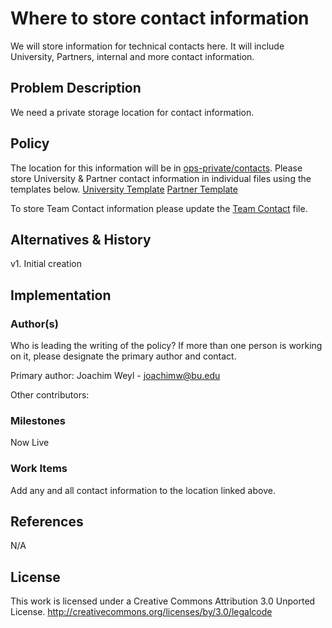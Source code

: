 # Where to store contact information

We will store information for technical contacts here. It will include
University, Partners, internal and more contact information.

## Problem Description

We need a private storage location for contact information.

## Policy

The location for this information will be in [ops-private/contacts][1].
Please store University & Partner contact information in individual files
using the templates below.
[University Template][2]
[Partner Template][3]

To store Team Contact information please update the [Team Contact][4] file.

[1]:https://github.com/CCI-MOC/ops-private/tree/main/contacts
[2]:https://github.com/CCI-MOC/ops-private/tree/main/contacts/university_template.md
[3]:https://github.com/CCI-MOC/ops-private/tree/main/contacts/partner_template.md
[4]:https://github.com/CCI-MOC/ops-private/tree/main/contacts/teamcontact.md

## Alternatives & History

v1. Initial creation

## Implementation

### Author(s)

Who is leading the writing of the policy? If more than one person is
working on it, please designate the primary author and contact.

Primary author:
Joachim Weyl  - <joachimw@bu.edu>

Other contributors:

### Milestones

Now Live

### Work Items

Add any and all contact information to the location linked above.

## References

N/A

## License

This work is licensed under a Creative Commons Attribution 3.0
Unported License.
<http://creativecommons.org/licenses/by/3.0/legalcode>
